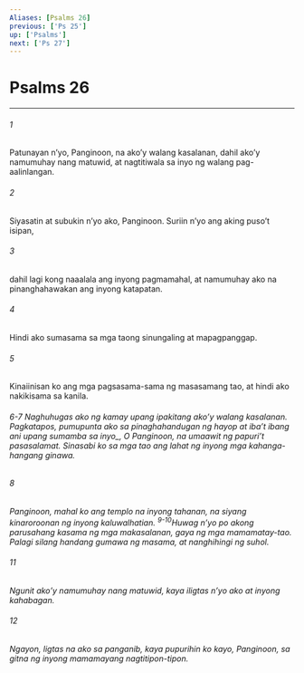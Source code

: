 ```yaml
---
Aliases: [Psalms 26]
previous: ['Ps 25']
up: ['Psalms']
next: ['Ps 27']
---
```

# Psalms 26

***






















###### 1 










Patunayan nʼyo, Panginoon, na akoʼy walang kasalanan, dahil akoʼy namumuhay nang matuwid, at nagtitiwala sa inyo ng walang pag-aalinlangan. 





















###### 2 










Siyasatin at subukin nʼyo ako, Panginoon. Suriin nʼyo ang aking pusoʼt isipan, 





















###### 3 










dahil lagi kong naaalala ang inyong pagmamahal, at namumuhay ako na pinanghahawakan ang inyong katapatan. 





















###### 4 










Hindi ako sumasama sa mga taong sinungaling at mapagpanggap. 





















###### 5 










Kinaiinisan ko ang mga pagsasama-sama ng masasamang tao, at hindi ako nakikisama sa kanila.

###### 6-7 Naghuhugas ako ng kamay upang ipakitang akoʼy walang kasalanan. Pagkatapos, pumupunta ako sa pinaghahandugan ng hayop at ibaʼt ibang ani <i class="trans-change">upang sumamba sa inyo_, O Panginoon, na umaawit ng papuriʼt pasasalamat. Sinasabi ko sa mga tao ang lahat ng inyong mga kahanga-hangang ginawa. 





















###### 8 










Panginoon, mahal ko ang templo na inyong tahanan, na siyang kinaroroonan ng inyong kaluwalhatian. <sup class="versenum">9-10</sup>Huwag nʼyo po akong parusahang kasama ng mga makasalanan, gaya ng mga mamamatay-tao. Palagi silang handang gumawa ng masama, at nanghihingi ng suhol. 





















###### 11 










Ngunit akoʼy namumuhay nang matuwid, kaya iligtas nʼyo ako at inyong kahabagan. 





















###### 12 










Ngayon, ligtas na ako sa panganib, kaya pupurihin ko kayo, Panginoon, sa gitna ng inyong mamamayang nagtitipon-tipon.
